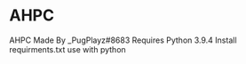 # AHPC
 AHPC
 Made By _PugPlayz#8683
 Requires Python 3.9.4
 Install requirments.txt use with python
